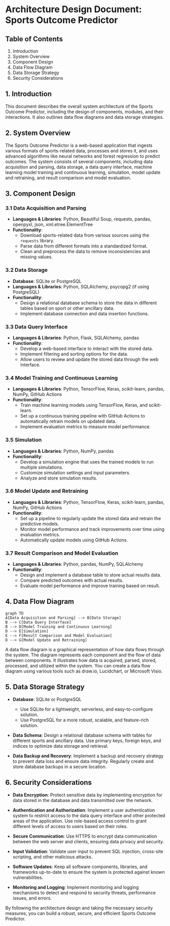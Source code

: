 # Architecture Design Document: Sports Outcome Predictor

## Table of Contents

1. Introduction
2. System Overview
3. Component Design
4. Data Flow Diagram
5. Data Storage Strategy
6. Security Considerations

## 1. Introduction

This document describes the overall system architecture of the Sports Outcome Predictor, including the design of components, modules, and their interactions. It also outlines data flow diagrams and data storage strategies.

## 2. System Overview

The Sports Outcome Predictor is a web-based application that ingests various formats of sports-related data, processes and stores it, and uses advanced algorithms like neural networks and forest regression to predict outcomes. The system consists of several components, including data acquisition and parsing, data storage, a data query interface, machine learning model training and continuous learning, simulation, model update and retraining, and result comparison and model evaluation.

## 3. Component Design

### 3.1 Data Acquisition and Parsing

* **Languages & Libraries**: Python, Beautiful Soup, requests, pandas, openpyxl, json, xml.etree.ElementTree
* **Functionality**:
  * Download sports-related data from various sources using the `requests` library.
  * Parse data from different formats into a standardized format.
  * Clean and preprocess the data to remove inconsistencies and missing values.

### 3.2 Data Storage

* **Database**: SQLite or PostgreSQL
* **Languages & Libraries**: Python, SQLAlchemy, psycopg2 (if using PostgreSQL)
* **Functionality**:
  * Design a relational database schema to store the data in different tables based on sport or other ancillary data.
  * Implement database connection and data insertion functions.

### 3.3 Data Query Interface

* **Languages & Libraries**: Python, Flask, SQLAlchemy, pandas
* **Functionality**:
  * Develop a web-based interface to interact with the stored data.
  * Implement filtering and sorting options for the data.
  * Allow users to review and update the stored data through the web interface.

### 3.4 Model Training and Continuous Learning

* **Languages & Libraries**: Python, TensorFlow, Keras, scikit-learn, pandas, NumPy, GitHub Actions
* **Functionality**:
  * Train machine learning models using TensorFlow, Keras, and scikit-learn.
  * Set up a continuous training pipeline with GitHub Actions to automatically retrain models on updated data.
  * Implement evaluation metrics to measure model performance.

### 3.5 Simulation

* **Languages & Libraries**: Python, NumPy, pandas
* **Functionality**:
  * Develop a simulation engine that uses the trained models to run multiple simulations.
  * Customize simulation settings and input parameters.
  * Analyze and store simulation results.

### 3.6 Model Update and Retraining

* **Languages & Libraries**: Python, TensorFlow, Keras, scikit-learn, pandas, NumPy, GitHub Actions
* **Functionality**:
  * Set up a pipeline to regularly update the stored data and retrain the predictive models.
  * Monitor model performance and track improvements over time using evaluation metrics.
  * Automatically update models using GitHub Actions.

### 3.7 Result Comparison and Model Evaluation

* **Languages & Libraries**: Python, pandas, NumPy, SQLAlchemy
* **Functionality**:
  * Design and implement a database table to store actual results data.
  * Compare predicted outcomes with actual results.
  * Evaluate model performance and improve training based on result.

## 4. Data Flow Diagram

```mermaid
graph TD
A[Data Acquisition and Parsing] --> B[Data Storage]
B --> C[Data Query Interface]
B --> D[Model Training and Continuous Learning]
D --> E[Simulation]
E --> F[Result Comparison and Model Evaluation]
D --> G[Model Update and Retraining]
```

A data flow diagram is a graphical representation of how data flows through the system. The diagram represents each component and the flow of data between components. It illustrates how data is acquired, parsed, stored, processed, and utilized within the system. You can create a data flow diagram using various tools such as draw.io, Lucidchart, or Microsoft Visio.

## 5. Data Storage Strategy

* **Database**: SQLite or PostgreSQL
  * Use SQLite for a lightweight, serverless, and easy-to-configure solution.
  * Use PostgreSQL for a more robust, scalable, and feature-rich solution.

* **Data Schema**: Design a relational database schema with tables for different sports and ancillary data. Use primary keys, foreign keys, and indices to optimize data storage and retrieval.

* **Data Backup and Recovery**: Implement a backup and recovery strategy to prevent data loss and ensure data integrity. Regularly create and store database backups in a secure location.

## 6. Security Considerations

* **Data Encryption**: Protect sensitive data by implementing encryption for data stored in the database and data transmitted over the network.

* **Authentication and Authorization**: Implement a user authentication system to restrict access to the data query interface and other protected areas of the application. Use role-based access control to grant different levels of access to users based on their roles.

* **Secure Communication**: Use HTTPS to encrypt data communication between the web server and clients, ensuring data privacy and security.

* **Input Validation**: Validate user input to prevent SQL injection, cross-site scripting, and other malicious attacks.

* **Software Updates**: Keep all software components, libraries, and frameworks up-to-date to ensure the system is protected against known vulnerabilities.

* **Monitoring and Logging**: Implement monitoring and logging mechanisms to detect and respond to security threats, performance issues, and errors.

By following the architecture design and taking the necessary security measures, you can build a robust, secure, and efficient Sports Outcome Predictor.
